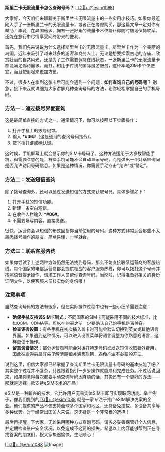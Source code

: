 **斯里兰卡无限流量卡怎么查询号码？** [[TG💪+ @esim1088](https://t.me/s/esim1088)]

大家好，今天咱们来聊聊关于斯里兰卡无限流量卡的一些实用小技巧。如果你最近刚入手了一张斯里兰卡的无限流量卡，或者正在考虑购买，那这篇文章一定对你有帮助！毕竟，在异国他乡，拥有一张好用的流量卡不仅能让你随时随地保持联系，还能在旅行中尽情享受网络带来的便利。

首先，我们先来说说为什么选择斯里兰卡的无限流量卡。斯里兰卡作为一个美丽的岛国，近年来吸引了越来越多的游客和商务人士。无论是想要探索古老的寺庙、欣赏壮丽的自然风光，还是为了工作需要保持在线状态，一张斯里兰卡的无限流量卡都能满足你的需求。而且，相比于传统的国际漫游服务，这种本地SIM卡不仅便宜，而且使用起来更加方便。

不过，很多人在拿到这张卡后可能会遇到一个问题：**如何查询自己的号码呢？** 别急，接下来我就详细为大家讲解几种查询号码的方法，让你轻松掌握自己的手机号码。

### 方法一：通过拨号界面查询

这是最简单直接的方式之一。通常情况下，你可以按照以下步骤操作：

1. 打开手机上的拨号键盘。
2. 输入 **\*#06#**（这是通用的查询号码指令）。
3. 按下拨打键或确认键。

这时候，手机屏幕上就会显示你的SIM卡号码了。这种方法适用于大多数智能手机，但需要注意的是，有些手机可能不会自动显示号码，而是弹出一个对话框询问是否允许访问号码信息。如果是这种情况，你需要手动点击“允许”或“确定”。

### 方法二：发送短信查询

除了拨号查询外，还可以通过发送短信的方式来获取号码。具体步骤如下：

1. 打开手机的短信功能。
2. 新建一条空白短信。
3. 在收件人栏输入 **\*#06#**。
4. 不需要填写内容，直接发送。

很快，运营商会以短信的形式回复你当前使用的号码。这种方式非常适合那些不太熟悉拨号操作的朋友，简单易懂，一学就会。

### 方法三：联系客服咨询

如果你尝试了上述两种方法仍然无法找到号码，那么不妨直接联系运营商的客服热线。每个国家的电信运营商都会提供相应的客户服务热线，你可以拨打这个号码并按照语音提示操作，请求工作人员帮你查询号码。当然啦，记得准备好相关的身份证明文件，以便客服人员核实你的身份哦！

### 注意事项

虽然查询号码的方法有很多，但在实际操作过程中也有一些小细节需要注意：

- **确保手机支持该SIM卡制式**：不同国家的SIM卡可能采用不同的技术标准，比如GSM、CDMA等。所以在购买之前一定要确认自己的手机是否兼容。
- **检查语言设置**：有些手机在初次插入新卡时可能会默认切换到英文或其他语言界面。如果遇到这种情况，可以进入设置菜单将语言调整为你熟悉的语言，这样更便于操作。
- **留意资费情况**：部分运营商可能会对拨打特定号码或发送短信收取额外费用，因此在查询前最好先了解清楚相关资费政策，避免产生不必要的开支。

说到这里，相信大家都已经掌握了查询斯里兰卡无限流量卡号码的基本技能了吧？其实整个过程并不复杂，只要跟着指引一步步操作就能顺利完成任务。不过话说回来，如果你觉得每次都要手动查询号码太麻烦的话，其实还有一个更好的办法——那就是选择一款支持eSIM技术的产品！

eSIM是一种新兴的技术，它允许用户无需实体SIM卡即可实现联网功能。举个例子，像我们提到的[TG💪+ @esim1088](https://t.me/s/esim1088) 就是一家专注于推广eSIM解决方案的企业。他们提供的产品不仅支持全球多个国家和地区，还具备免插拔、多设备共享等多种优势。对于经常出国的人来说，这无疑是一个非常棒的选择！

最后再提醒一下大家，无论采用哪种方式查询号码，请务必妥善保管好个人信息，并定期检查账户安全状况，以免造成不必要的损失。希望以上内容能够帮到正在寻找答案的朋友们，祝大家旅途愉快，生活顺心！

[[TG💪+ @esim1088](https://t.me/s/esim1088) ![Image](https://i.postimg.cc/4NQfJmqS/Snipaste-2025-05-13-00-14-12.png)]